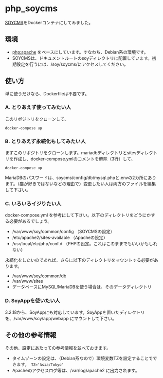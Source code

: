 # php_soycms
[SOYCMS](https://github.com/inunosinsi/soycms/)をDockerコンテナにしてみました。

## 環境

- [php:apache](https://hub.docker.com/_/php?tab=description) をベースにしています。すなわち、Debian系の環境です。
- SOYCMSは、ドキュメントルートのsoyディレクトリに配置しています。初期設定を行うには、/soy/soycms/にアクセスしてください。

## 使い方

単に使うだけなら、Dockerfileは不要です。

### A. とりあえず使ってみたい人

このリポジトリをクローンして、

    docker-compose up

### B. とりあえず永続化もしてみたい人

まずこのリポジトリをクローンします。mariadbディレクトリとsitesディレクトリを作成し、docker-compose.ymlのコメントを解除（3行）して、

    docker-compose up

MariaDBのパスワードは、soycms/config/db/mysql.phpと.envの2カ所にあります。（猫が好きではないなどの理由で）変更したい人は両方のファイルを編集して下さい。

### C. いろいろイジりたい人

docker-compose.yml を参考にして下さい。以下のディレクトリをどうにかする必要があるでしょう。

  - /var/www/soy/common/config （SOYCMSの設定）
  - /etc/apache2/sites-available （Apacheの設定）
  - /usr/local/etc/php/conf.d （PHPの設定。これはこのままでもいいかもしれない）  

永続化をしたいのであれば、さらに以下のディレクトリをマウントする必要があります。

  - /var/www/soy/common/db
  - /var/www/sites
  - データベースにMySQL/MariaDBを使う場合は、そのデータディレクトリ

### D. SoyAppを使いたい人

3.2.18から、SoyAppにも対応しています。SoyAppを置いたディレクトリを、/var/www/soy/app/webapp にマウントして下さい。

## その他の参考情報

その他、設定にあたっての参考情報を並べておきます。

- タイムゾーンの設定は、（Debian系なので）環境変数TZを設定することでできます。　`TZ='Asia/Tokyo'`
- Apacheのアクセスログ等は、/var/log/apache2 に出力されます。
